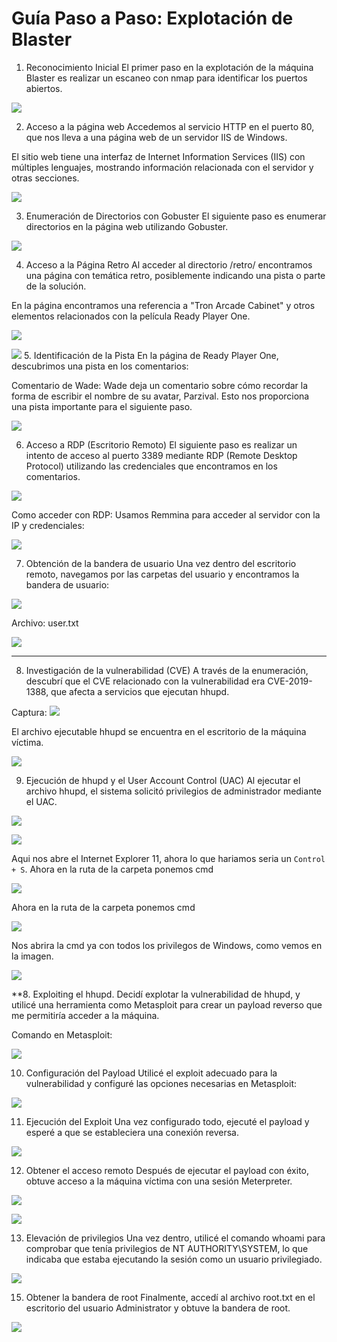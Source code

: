 # **Guía Paso a Paso: Explotación de Blaster**
 
 1. Reconocimiento Inicial
 El primer paso en la explotación de la máquina Blaster es realizar un escaneo con nmap para identificar los puertos abiertos.
 
 ![](Imagenes/1.png)
 
 2. Acceso a la página web
 Accedemos al servicio HTTP en el puerto 80, que nos lleva a una página web de un servidor IIS de Windows.
 
 El sitio web tiene una interfaz de Internet Information Services (IIS) con múltiples lenguajes, mostrando información relacionada con el servidor y otras secciones.
 
 ![](Imagenes/2.png)
 
 3. Enumeración de Directorios con Gobuster
 El siguiente paso es enumerar directorios en la página web utilizando Gobuster.
 
 
 ![](Imagenes/3.png)
 
 4. Acceso a la Página Retro
 Al acceder al directorio /retro/ encontramos una página con temática retro, posiblemente indicando una pista o parte de la solución.
 
 En la página encontramos una referencia a "Tron Arcade Cabinet" y otros elementos relacionados con la película Ready Player One.
 
 ![](Imagenes/4.png)
 
 ![](Imagenes/5.png)
 5. Identificación de la Pista
 En la página de Ready Player One, descubrimos una pista en los comentarios:
 
 Comentario de Wade: Wade deja un comentario sobre cómo recordar la forma de escribir el nombre de su avatar, Parzival.
 Esto nos proporciona una pista importante para el siguiente paso.
 
 ![](Imagenes/6.png)
 
 6. Acceso a RDP (Escritorio Remoto)
 El siguiente paso es realizar un intento de acceso al puerto 3389 mediante RDP (Remote Desktop Protocol) utilizando las credenciales que encontramos en los comentarios.
 
 ![](Imagenes/7.png)
 
 Como acceder con RDP: Usamos Remmina para acceder al servidor con la IP y credenciales:
 
 ![](Imagenes/8.png)
 
 7. Obtención de la bandera de usuario
 Una vez dentro del escritorio remoto, navegamos por las carpetas del usuario y encontramos la bandera de usuario:
 
 ![](Imagenes/9.png)
 
 Archivo: user.txt
 
 ![](Imagenes/10.png)
 
 ---
 
 8. Investigación de la vulnerabilidad (CVE) A través de la enumeración, descubrí que el CVE relacionado con la vulnerabilidad era CVE-2019-1388, que afecta a servicios que ejecutan hhupd.
 
 Captura:
 ![](Imagenes/11.png)
 
 El archivo ejecutable hhupd se encuentra en el escritorio de la máquina víctima.
 
 ![](Imagenes/12.png)
 
 9. Ejecución de hhupd y el User Account Control (UAC) Al ejecutar el archivo hhupd, el sistema solicitó privilegios de administrador mediante el UAC. 
 
 ![](Imagenes/13.png)
 
 ![](Imagenes/14.png)
 
 
 Aqui nos abre el Internet Explorer 11, ahora lo que hariamos seria un `Control + S`. Ahora en la ruta de la carpeta ponemos cmd
 
 ![](Imagenes/15.png)
 
 Ahora en la ruta de la carpeta ponemos cmd
 
 ![](Imagenes/16.png)
 
 Nos abrira la cmd ya con todos los privilegos de Windows, como vemos en la imagen.
 
 ![](Imagenes/17.png)
 
 **8. Exploiting el hhupd. Decidí explotar la vulnerabilidad de hhupd, y utilicé una herramienta como Metasploit para crear un payload reverso que me permitiría acceder a la máquina.
 
 Comando en Metasploit:
 
 
 ![](Imagenes/19.png)
 
 10. Configuración del Payload Utilicé el exploit adecuado para la vulnerabilidad y configuré las opciones necesarias en Metasploit:
 
 ![](Imagenes/20.png)
 
 11. Ejecución del Exploit Una vez configurado todo, ejecuté el payload y esperé a que se estableciera una conexión reversa.
 
 ![](Imagenes/21.png)
 
 12. Obtener el acceso remoto Después de ejecutar el payload con éxito, obtuve acceso a la máquina víctima con una sesión Meterpreter.
 
 ![](Imagenes/22.png)
 
 ![](Imagenes/23.png)
 
 13. Elevación de privilegios Una vez dentro, utilicé el comando whoami para comprobar que tenía privilegios de NT AUTHORITY\SYSTEM, lo que indicaba que estaba ejecutando la sesión como un usuario privilegiado.
 
 ![](Imagenes/17.png)
 
 15. Obtener la bandera de root Finalmente, accedí al archivo root.txt en el escritorio del usuario Administrator y obtuve la bandera de root.

 ![](Imagenes/18.png)
